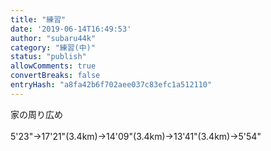 ```yaml
---
title: "練習"
date: '2019-06-14T16:49:53'
author: "subaru44k"
category: "練習(中)"
status: "publish"
allowComments: true
convertBreaks: false
entryHash: "a8fa42b6f702aee037c83efc1a512110"
---
```

家の周り広め<br>
<br>
5'23"→17'21"(3.4km)→14'09"(3.4km)→13'41"(3.4km)→5'54"
